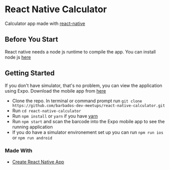 # React Native Calculator
Calculator app made with [react-native](https://facebook.github.io/react-native/)

## Before You Start
React native needs a node js runtime to compile the app. You can install node js [here](https://nodejs.org/en/)

## Getting Started
If you don't have simulator, that's no problem, you can view the application using Expo. Download the mobile app from [here](https://expo.io/tools#mobile)

* Clone the repo. In terminal or command prompt run `git clone https://github.com/barbados-dev-meetups/react-native-calculator.git`
* Run `cd react-native-calculator`
* Run `npm install` or `yarn` if you have [yarn](https://yarnpkg.com/en/)
* Run `npm start` and scan the barcode into the Expo mobile app to see the running application
* If you do have a simulator environement set up you can run `npm run ios` or `npm run android`

### Made With
* [Create React Native App](https://github.com/react-community/create-react-native-app)